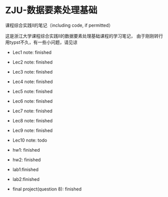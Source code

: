 # ZJU-数据要素处理基础
课程综合实践II的笔记（including code, if permitted）

这是浙江大学课程综合实践II的数据要素处理基础课程的学习笔记，
由于刚刚转行用typst不久，有一些小问题，请见谅

- Lec1 note: finished
- Lec2 note: finished
- Lec3 note: finished
- Lec4 note: finished
- Lec5 note: finished
- Lec6 note: finished
- Lec7 note: finished
- Lec8 note: finished
- Lec9 note: finished
- Lec10 note: todo

- hw1: finished
- hw2: finished

- lab1:finished
- lab2:finished

- final project(question 8): finished
